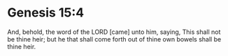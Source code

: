 # Genesis 15:4

And, behold, the word of the LORD [came] unto him, saying, This shall not be thine heir; but he that shall come forth out of thine own bowels shall be thine heir.